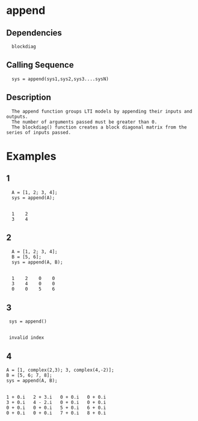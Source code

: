 # append
## Dependencies 
      blockdiag
## Calling Sequence
      sys = append(sys1,sys2,sys3....sysN)
## Description
      The append function groups LTI models by appending their inputs and outputs.
      The number of arguments passed must be greater than 0.
      The blockdiag() function creates a block diagonal matrix from the series of inputs passed.
# Examples
## 1
      A = [1, 2; 3, 4];
      sys = append(A);
##
      1    2   
      3    4   
## 2
      A = [1, 2; 3, 4];
      B = [5, 6];
      sys = append(A, B);
##
      1    2    0    0
      3    4    0    0
      0    0    5    6     
## 3
     sys = append()
##
     invalid index
## 4
    A = [1, complex(2,3); 3, complex(4,-2)];
    B = [5, 6; 7, 8];
    sys = append(A, B);
##
    1 + 0.i   2 + 3.i   0 + 0.i   0 + 0.i  
    3 + 0.i   4 - 2.i   0 + 0.i   0 + 0.i  
    0 + 0.i   0 + 0.i   5 + 0.i   6 + 0.i  
    0 + 0.i   0 + 0.i   7 + 0.i   8 + 0.i

